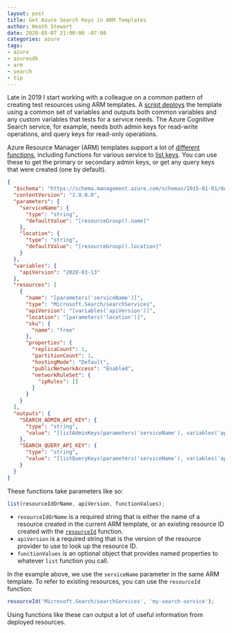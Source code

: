 ```yaml
---
layout: post
title: Get Azure Search Keys in ARM Templates
author: Heath Stewart
date: 2020-05-07 21:00:00 -07:00
categories: azure
tags:
- azure
- azuresdk
- arm
- search
- tip
---
```


Late in 2019 I start working with a colleague on a common pattern of creating test resources using ARM templates. A [script deploys](https://github.com/Azure/azure-sdk-tools/blob/168ad3040e8df16377eb66e5a80d277494b30069/eng/common/TestResources/New-TestResources.ps1#L280-L282) the template using a common set of variables and outputs both common variables and any custom variables that tests for a service needs. The Azure Cognitive Search service, for example, needs both admin keys for read-write operations, and query keys for read-only operations.

Azure Resource Manager (ARM) templates support a lot of [different functions](https://docs.microsoft.com/azure/azure-resource-manager/templates/template-functions), including functions for various service to [list keys](https://docs.microsoft.com/azure/azure-resource-manager/templates/template-functions-resource#list). You can use these to get the primary or secondary admin keys, or get any query keys that were created (one by default).

```json
{
  "$schema": "https://schema.management.azure.com/schemas/2015-01-01/deploymentTemplate.json#",
  "contentVersion": "1.0.0.0",
  "parameters": {
    "serviceName": {
      "type": "string",
      "defaultValue": "[resourceGroup().name]"
    },
    "location": {
      "type": "string",
      "defaultValue": "[resourceGroup().location]"
    }
  },
  "variables": {
    "apiVersion": "2020-03-13"
  },
  "resources": [
    {
      "name": "[parameters('serviceName')]",
      "type": "Microsoft.Search/searchServices",
      "apiVersion": "[variables('apiVersion')]",
      "location": "[parameters('location')]",
      "sku": {
        "name": "free"
      },
      "properties": {
        "replicaCount": 1,
        "partitionCount": 1,
        "hostingMode": "Default",
        "publicNetworkAccess": "Enabled",
        "networkRuleSet": {
          "ipRules": []
        }
      }
    }
  ],
  "outputs": {
    "SEARCH_ADMIN_API_KEY": {
      "type": "string",
      "value": "[listAdminKeys(parameters('serviceName'), variables('apiVersion')).primaryKey]"
    },
    "SEARCH_QUERY_API_KEY": {
      "type": "string",
      "value": "[listQueryKeys(parameters('serviceName'), variables('apiVersion')).value[0].key]"
    }
  }
}
```

These functions take parameters like so:

```javascript
list(resourceIdOrName, apiVersion, functionValues);
```

* `resourceIdOrName` is a required string that is either the name of a resource created in the current ARM template, or an existing resource ID created with the [`resourceId`](https://docs.microsoft.com/azure/azure-resource-manager/templates/template-functions-resource#resourceid) function.
* `apiVersion` is a required string that is the version of the resource provider to use to look up the resource ID.
* `functionValues` is an optional object that provides named properties to whatever `list` function you call.

In the example above, we use the `serviceName` parameter in the same ARM template. To refer to existing resources, you can use the `resourceId` function:

```javascript
resourceId('Microsoft.Search/searchServices', 'my-search-service');
```

Using functions like these can output a lot of useful information from deployed resources.